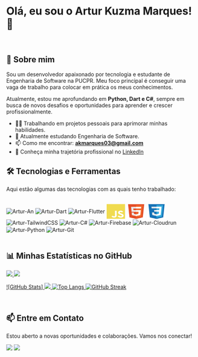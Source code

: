 # Olá, eu sou o Artur Kuzma Marques! 👋

<br>

## 🚀 Sobre mim
Sou um desenvolvedor apaixonado por tecnologia e estudante de Engenharia de Software na PUCPR. Meu foco principal é conseguir uma vaga de trabalho para colocar em prática os meus conhecimentos.

Atualmente, estou me aprofundando em **Python, Dart e C#**, sempre em busca de novos desafios e oportunidades para aprender e crescer profissionalmente.

- 👨‍💻 Trabalhando em projetos pessoais para aprimorar minhas habilidades.
- 🌱 Atualmente estudando Engenharia de Software.
- 📫 Como me encontrar: **akmarques03@gmail.com**
- 📄 Conheça minha trajetória profissional no [LinkedIn](https://www.linkedin.com/in/artur-kuzma-marques-4976aa285) <br>

## 🛠️ Tecnologias e Ferramentas

Aqui estão algumas das tecnologias com as quais tenho trabalhado:

<div style="display: inline_block"><br>
  <img align="center" alt="Artur-An" height="40" width="50" src="https://cdn.jsdelivr.net/gh/devicons/devicon@latest/icons/android/android-plain.svg" />
  <img align="center" alt="Artur-Dart" height="40" width="50" src="https://cdn.jsdelivr.net/gh/devicons/devicon@latest/icons/dart/dart-original.svg">
  <img align="center" alt="Artur-Flutter" height="40" width="50" src="https://cdn.jsdelivr.net/gh/devicons/devicon@latest/icons/flutter/flutter-original.svg" />
  <img align="center" alt="Artur-Js" height="40" width="50" src="https://raw.githubusercontent.com/devicons/devicon/master/icons/javascript/javascript-plain.svg">
  <img align="center" alt="Artur-HTML" height="40" width="50" src="https://raw.githubusercontent.com/devicons/devicon/master/icons/html5/html5-original.svg">
  <img align="center" alt="Artur-CSS" height="40" width="50" src="https://raw.githubusercontent.com/devicons/devicon/master/icons/css3/css3-original.svg">
  <img align="center" alt="Artur-TailwindCSS" height="40" width="50" src="https://cdn.jsdelivr.net/gh/devicons/devicon@latest/icons/tailwindcss/tailwindcss-original.svg">
  <img align="center" alt="Artur-C#" height="40" width="50" src="https://cdn.jsdelivr.net/gh/devicons/devicon@latest/icons/csharp/csharp-original.svg">
  <img align="center" alt="Artur-Firebase" height="40" width="50" src="https://cdn.jsdelivr.net/gh/devicons/devicon@latest/icons/firebase/firebase-original.svg" />
  <img align="center" alt="Artur-Cloudrun" height="40" width="50" src="https://cdn.jsdelivr.net/gh/devicons/devicon@latest/icons/googlecloud/googlecloud-original.svg" />
  <img align="center" alt="Artur-Python" height="40" width="50" src="https://cdn.jsdelivr.net/gh/devicons/devicon@latest/icons/python/python-original.svg" />
  <img align="center" alt="Artur-Git" height="40" width="50" src="https://cdn.jsdelivr.net/gh/devicons/devicon/icons/git/git-original.svg" />
</div>

<br>

## 📊 Minhas Estatísticas no GitHub

<div>
<a href="https://github.com/Arture07">
<img loading="lazy" height="180em" src="https://github-readme-stats.vercel.app/api/top-langs/?username=Arture07&layout=compact&langs_count=7&theme=dracula"/>
<img loading="lazy" height="180em" src="https://github-readme-stats.vercel.app/api?sername=Arture07&show_icons=true&theme=dracula&include_all_commits=true&count_private=true"/>
</div>

![GitHub Stats] <img loading ="lazy" height="200em" src="https://github-readme-stats.vercel.app/api?username=Arture07&show_icons=true&theme=radical&include_all_commits=true&count_private=true"/>
![Top Langs](https://github-readme-stats.vercel.app/api/top-langs/?username=Arture07&layout=compact&langs_count=7&theme=radical)
[![GitHub Streak](https://streak-stats.demolab.com?user=Arture07&theme=radical&hide_border=true&locale=pt_BR)](https://git.io/streak-stats)

<br>

## 📫 Entre em Contato

Estou aberto a novas oportunidades e colaborações. Vamos nos conectar!

<p align="left">
  <a href="mailto:akmarques03@gmail.com" alt="Email">
  <img src="https://img.shields.io/badge/Gmail-D14836?style=for-the-badge&logo=gmail&logoColor=white" target="_blank" /></a>

  <a href="https://www.linkedin.com/in/artur-kuzma-marques-4976aa285" alt="LinkedIn">
  <img src="https://img.shields.io/badge/-LinkedIn-%230077B5?style=for-the-badge&logo=linkedin&logoColor=white" target="_blank"/></a>
</p>
